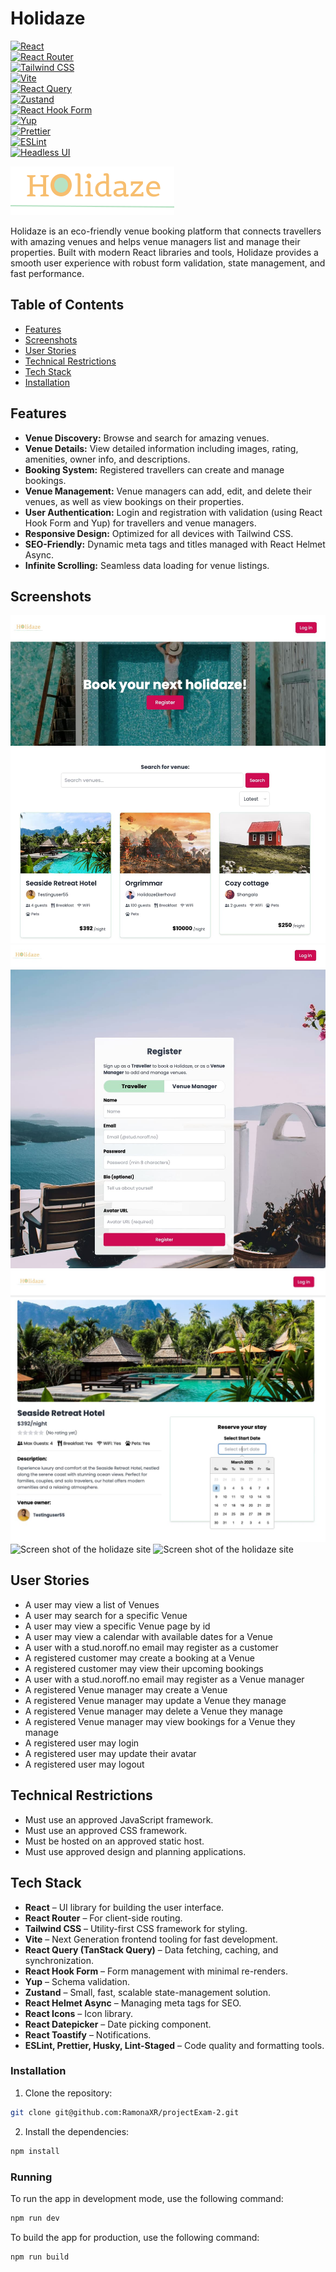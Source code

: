 # Holidaze

[![React](https://img.shields.io/badge/React--61DAFB?style=for-the-badge&logo=react&logoColor=white)](https://reactjs.org/)  
[![React Router](https://img.shields.io/badge/React_Router--CA4245?style=for-the-badge&logo=react-router&logoColor=white)](https://reactrouter.com/)  
[![Tailwind CSS](https://img.shields.io/badge/Tailwind_CSS--38B2AC?style=for-the-badge&logo=tailwindcss&logoColor=white)](https://tailwindcss.com/)  
[![Vite](https://img.shields.io/badge/Vite--646CFF?style=for-the-badge&logo=vite&logoColor=FFD62E)](https://vitejs.dev/)  
[![React Query](https://img.shields.io/badge/React_Query--FF4154?style=for-the-badge&logo=reactquery&logoColor=white)](https://tanstack.com/query/latest)  
[![Zustand](https://img.shields.io/badge/Zustand--8D48AE?style=for-the-badge&logo=zustand&logoColor=white)](https://github.com/pmndrs/zustand)  
[![React Hook Form](https://img.shields.io/badge/React_Hook_Form--EC5990?style=for-the-badge&logo=reacthookform&logoColor=white)](https://react-hook-form.com/)  
[![Yup](https://img.shields.io/badge/Yup--800080?style=for-the-badge&logo=yup&logoColor=white)](https://github.com/jquense/yup)  
[![Prettier](https://img.shields.io/badge/Prettier--F7B93E?style=for-the-badge&logo=prettier&logoColor=white)](https://prettier.io/)  
[![ESLint](https://img.shields.io/badge/ESLint--4B32C3?style=for-the-badge&logo=eslint&logoColor=white)](https://eslint.org/)  
[![Headless UI](https://img.shields.io/badge/Headless_UI--3B82F6?style=for-the-badge&logo=tailwindcss&logoColor=white)](https://headlessui.dev/)

![Project Logo](./public/logoholidaze.svg)

Holidaze is an eco-friendly venue booking platform that connects travellers with amazing venues and helps venue managers list and manage their properties. Built with modern React libraries and tools, Holidaze provides a smooth user experience with robust form validation, state management, and fast performance.

## Table of Contents

- [Features](#features)
- [Screenshots](#screenshots)
- [User Stories](#user-stories)
- [Technical Restrictions](#technical-restrictions)
- [Tech Stack](#tech-stack)
- [Installation](#installation)

## Features

- **Venue Discovery:** Browse and search for amazing venues.
- **Venue Details:** View detailed information including images, rating, amenities, owner info, and descriptions.
- **Booking System:** Registered travellers can create and manage bookings.
- **Venue Management:** Venue managers can add, edit, and delete their venues, as well as view bookings on their properties.
- **User Authentication:** Login and registration with validation (using React Hook Form and Yup) for travellers and venue managers.
- **Responsive Design:** Optimized for all devices with Tailwind CSS.
- **SEO-Friendly:** Dynamic meta tags and titles managed with React Helmet Async.
- **Infinite Scrolling:** Seamless data loading for venue listings.

## Screenshots

![Screen shot of the holidaze site](./public/img/screenshot1.jpg)
![Screen shot of the holidaze site](./public/img/screenshot2.jpg)
![Screen shot of the holidaze site](./public/img/screenshot3.jpg)
![Screen shot of the holidaze site](./public/img/screenshot4.jpg)
![Screen shot of the holidaze site](./public/img/screenshot5.jpg)

## User Stories

- A user may view a list of Venues
- A user may search for a specific Venue
- A user may view a specific Venue page by id
- A user may view a calendar with available dates for a Venue
- A user with a stud.noroff.no email may register as a customer
- A registered customer may create a booking at a Venue
- A registered customer may view their upcoming bookings
- A user with a stud.noroff.no email may register as a Venue manager
- A registered Venue manager may create a Venue
- A registered Venue manager may update a Venue they manage
- A registered Venue manager may delete a Venue they manage
- A registered Venue manager may view bookings for a Venue they manage
- A registered user may login
- A registered user may update their avatar
- A registered user may logout

## Technical Restrictions

- Must use an approved JavaScript framework.
- Must use an approved CSS framework.
- Must be hosted on an approved static host.
- Must use approved design and planning applications.

## Tech Stack

- **React** – UI library for building the user interface.
- **React Router** – For client-side routing.
- **Tailwind CSS** – Utility-first CSS framework for styling.
- **Vite** – Next Generation frontend tooling for fast development.
- **React Query (TanStack Query)** – Data fetching, caching, and synchronization.
- **React Hook Form** – Form management with minimal re-renders.
- **Yup** – Schema validation.
- **Zustand** – Small, fast, scalable state-management solution.
- **React Helmet Async** – Managing meta tags for SEO.
- **React Icons** – Icon library.
- **React Datepicker** – Date picking component.
- **React Toastify** – Notifications.
- **ESLint, Prettier, Husky, Lint-Staged** – Code quality and formatting tools.

### Installation

1. Clone the repository:

```bash
git clone git@github.com:RamonaXR/projectExam-2.git
```

2.  Install the dependencies:

```bash
npm install
```

### Running

To run the app in development mode, use the following command:

```bash
npm run dev
```

To build the app for production, use the following command:

```bash
npm run build
```
